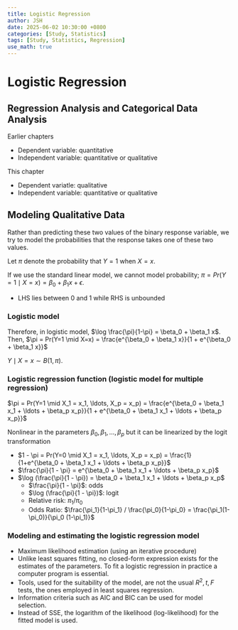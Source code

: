 ```yaml
---
title: Logistic Regression
author: JSH
date: 2025-06-02 10:30:00 +0800
categories: [Study, Statistics]
tags: [Study, Statistics, Regression]
use_math: true
---
```


# Logistic Regression

## Regression Analysis and Categorical Data Analysis

Earlier chapters
* Dependent variable: quantitative
* Independent variable: quantitative or qualitative

This chapter
* Dependent variatle: qualitative
* Independent variable: quantitative or qualitative

## Modeling Qualitative Data
Rather than predicting these two values of the binary response variable, we try to model the probabilities that the response takes one of these two values.

Let $\pi$ denote the probability that $Y=1$ when $X=x$.

If we use the standard linear model, we cannot model probability; $\pi = Pr(Y=1 \mid X=x) = \beta_0 + \beta_1 x + \epsilon$.
* LHS lies between 0 and 1 while RHS is unbounded

### Logistic model
Therefore, in logistic model, $\log \frac{\pi}{1-\pi} = \beta_0 + \beta_1 x$.
Then, $\pi = Pr(Y=1 \mid X=x) = \frac{e^{\beta_0 + \beta_1 x}}{1 + e^{\beta_0 + \beta_1 x}}$

$Y \mid X = x \sim B(1, \pi)$.

### Logistic regression function (logistic model for multiple regression)
$\pi = Pr(Y=1 \mid X_1 = x_1, \ldots, X_p = x_p) = \frac{e^{\beta_0 + \beta_1 x_1 + \ldots + \beta_p x_p}}{1 + e^{\beta_0 + \beta_1 x_1 + \ldots + \beta_p x_p}}$

Nonlinear in the parameters $\beta_0, \beta_1, \ldots, \beta_p$ but it can be linearized by the logit transformation
* $1 - \pi = Pr(Y=0 \mid X_1 = x_1, \ldots, X_p = x_p) = \frac{1}{1+e^{\beta_0 + \beta_1 x_1 + \ldots + \beta_p x_p}}$
* $\frac{\pi}{1 - \pi} = e^{\beta_0 + \beta_1 x_1 + \ldots + \beta_p x_p}$
* $\log (\frac{\pi}{1 - \pi}) = \beta_0 + \beta_1 x_1 + \ldots + \beta_p x_p$
  * $\frac{\pi}{1 - \pi}$: odds
  * $\log (\frac{\pi}{1 - \pi})$: logit
  * Relative risk: $\pi_1/\pi_0$
  * Odds Ratio: $\frac{\pi_1}{1-\pi_1} / \frac{\pi_0}{1-\pi_0} = \frac{\pi_1(1-\pi_0)}{\pi_0 (1-\pi_1)}$

<!-- log(x/(1-x))는 logit function이라고 부른다. 확률에다가 logit function을 이용한게 logistic regression -->
<!-- GLM의 special case이다 -->

### Modeling and estimating the logistic regression model
* Maximum likelihood estimation (using an iterative procedure)
* Unlike least squares fitting, no closed-form expression exists for the estimates of the parameters. To fit a logistic regression in practice a computer program is essential.
* Tools, used for the suitability of the model, are not the usual $R^2, t, F$ tests, the ones employed in least squares regression.
* Information criteria such as AIC and BIC can be used for model selection.
* Instead of SSE, the logarithm of the likelihood (log-likelihood) for the fitted model is used. <!-- deviance -->





